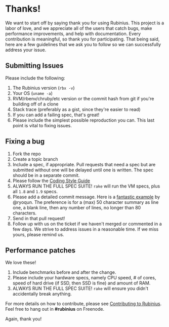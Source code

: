 # Thanks!

We want to start off by saying thank you for using Rubinius.
This project is a labor of love, and we appreciate all of the users that catch bugs, make performance improvements, and help with documentation.
Every contribution is meaningful, so thank you for participating.
That being said, here are a few guidelines that we ask you to follow so we can successfully address your issue.

## Submitting Issues

Please include the following:

1. The Rubinius version (`rbx -v`)
1. Your OS (`uname -a`)
1. RVM/rbenv/chruby/etc version or the commit hash from git if you're building off of a clone
1. Stack trace (preferably as a gist, since they're easier to read)
1. If you can add a failing spec, that's great!
1. Please include the simplest possible reproduction you can. This last point is vital to fixing issues.

## Fixing a bug

1. Fork the repo
1. Create a topic branch
1. Include a spec, if appropriate.
   Pull requests that need a spec but are submitted without one will be delayed until one is written.
   The spec should be in a separate commit.
1. Please follow the [Coding Style Guide](http://rubini.us/doc/en/contributing/style-guide)
1. ALWAYS RUN THE FULL SPEC SUITE! `rake` will run the VM specs, plus all `1.8` and `1.9` specs.
1. Please add a detailed commit message. Here is a [fantastic example](https://github.com/rubinius/rubinius/commit/1f9ddd10c10386f4e12f9a52f41ff77731061612) by @ryoqun.
   The preference is for a (max) 50 character summary as line one, a blank line, then any number of lines, no longer than 80 characters.
1. Send in that pull request!
1. Follow up with us on the ticket if we haven't merged or commented in a few days.
   We strive to address issues in a reasonable time. If we miss yours, please remind us.

## Performance patches

We love these!

1. Include benchmarks before and after the change.
1. Please include your hardware specs, namely CPU speed, # of cores, speed of hard drive (if SSD, then SSD is fine) and amount of RAM.
1. ALWAYS RUN THE FULL SPEC SUITE! `rake` will ensure you didn't accidentally break anything.

For more details on how to contribute, please see [Contributing to Rubinius](http://rubini.us/2011/10/18/contributing-to-rubinius/).
Feel free to hang out in **#rubinius** on Freenode.

Again, thank you!
